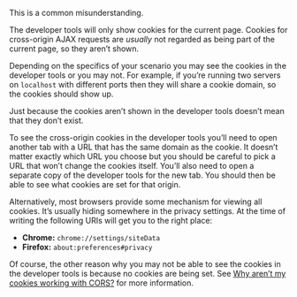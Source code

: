 This is a common misunderstanding.

The developer tools will only show cookies for the current page. Cookies for cross-origin AJAX requests are _usually_ not regarded as being part of the current page, so they aren’t shown.

Depending on the specifics of your scenario you may see the cookies in the developer tools or you may not. For example, if you’re running two servers on `localhost` with different ports then they will share a cookie domain, so the cookies should show up.

Just because the cookies aren’t shown in the developer tools doesn’t mean that they don’t exist.

To see the cross-origin cookies in the developer tools you’ll need to open another tab with a URL that has the same domain as the cookie. It doesn’t matter exactly which URL you choose but you should be careful to pick a URL that won’t change the cookies itself. You’ll also need to open a separate copy of the developer tools for the new tab. You should then be able to see what cookies are set for that origin.

Alternatively, most browsers provide some mechanism for viewing all cookies. It’s usually hiding somewhere in the privacy settings. At the time of writing the following URIs will get you to the right place:

*   **Chrome:** `chrome://settings/siteData`
*   **Firefox:** `about:preferences#privacy`

Of course, the other reason why you may not be able to see the cookies in the developer tools is because no cookies are being set. See [Why aren’t my cookies working with CORS?](/faq#cdc8) for more information.

